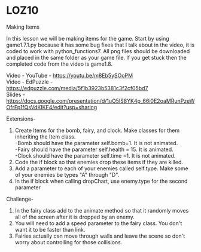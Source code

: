 # LOZ10
Making Items  

In this lesson we will be making items for the game.  Start by using game1.7.1.py because it has some bug fixes that I talk about in the video, it is coded to work with python_functions7.  All png files should be downloaded and placed in the same folder as your game file.  If you get stuck then the completed code from the video is game1.8.

Video - YouTube - https://youtu.be/m8Eb5ySOoPM  
Video - EdPuzzle - https://edpuzzle.com/media/5f1b3923b5381c3f2cf05bd7   
Slides - https://docs.google.com/presentation/d/1uO5lS8YK4p_66i0E2oaMRunPzeWOfrFp1fQsVdKIKF4/edit?usp=sharing  

Extensions-  
1. Create Items for the bomb, fairy, and clock.  Make classes for them inheriting the Item class.   
  -Bomb should have the parameter self.bomb=1.  It is not animated.  
  -Fairy should have the parameter self.health = 15.  It is animated.  
  -Clock should have the parameter self.time =1.  It is not animated.  
2. Code the if block so that enemies drop these items if they are killed.
3. Add a parameter to each of your enemies called self.type.  Make some of your enemies be types "A" through "D".
4. In the if block when calling dropChart, use enemy.type for the second parameter

Challenge-
1. In the fairy class add to the animate method so that it randomly moves all of the screen after it is dropped by an enemy.
2. You will need to add a speed parameter to the fairy class.  You don't want it to be faster than link.
3. Fairies actually can move through walls and leave the scene so don't worry about controlling for those collisions.
